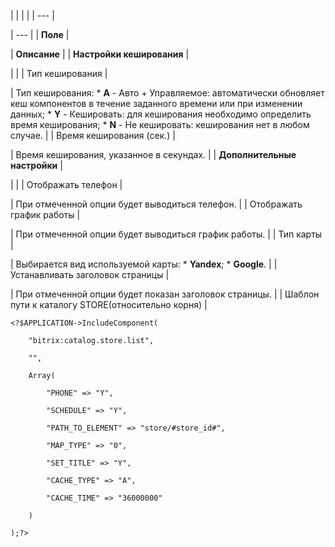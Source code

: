 |  |  |  |
| --- |

| --- |
| **Поле** |

| **Описание** |
| **Настройки кеширования** |

| |
| Тип кеширования |

| Тип кеширования:  * **A** - Авто + Управляемое: автоматически обновляет кеш компонентов в течение заданного времени или при изменении данных; * **Y** - Кешировать: для кеширования необходимо определить время кеширования; * **N** - Не кешировать: кеширования нет в любом случае. |
| Время кеширования (сек.) |

| Время кеширования, указанное в секундах. |
| **Дополнительные настройки** |

| |
| Отображать телефон |

| При отмеченной опции будет выводиться телефон. |
| Отображать график работы |

| При отмеченной опции будет выводиться график работы. |
| Тип карты |

| Выбирается вид используемой карты:  * **Yandex**; * **Google**. |
| Устанавливать заголовок страницы |

| При отмеченной опции будет показан заголовок страницы. |
| Шаблон пути к каталогу STORE(относительно корня) |

```
<?$APPLICATION->IncludeComponent(

	"bitrix:catalog.store.list",

	"",

	Array(

		"PHONE" => "Y",

		"SCHEDULE" => "Y",

		"PATH_TO_ELEMENT" => "store/#store_id#",

		"MAP_TYPE" => "0",

		"SET_TITLE" => "Y",

		"CACHE_TYPE" => "A",

		"CACHE_TIME" => "36000000"

	)

);?>


```